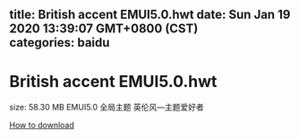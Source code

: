 
title: British accent EMUI5.0.hwt
date: Sun Jan 19 2020 13:39:07 GMT+0800 (CST)    
categories: baidu
---

# British accent EMUI5.0.hwt
size: 58.30 MB
 EMUI5.0 全局主题 英伦风—主题爱好者
 

[How to download](https://bpcam.bemobtrk.com/go/2ceec3aa-1ca2-46d6-b9ff-aaa5c184517c?jno=2247)